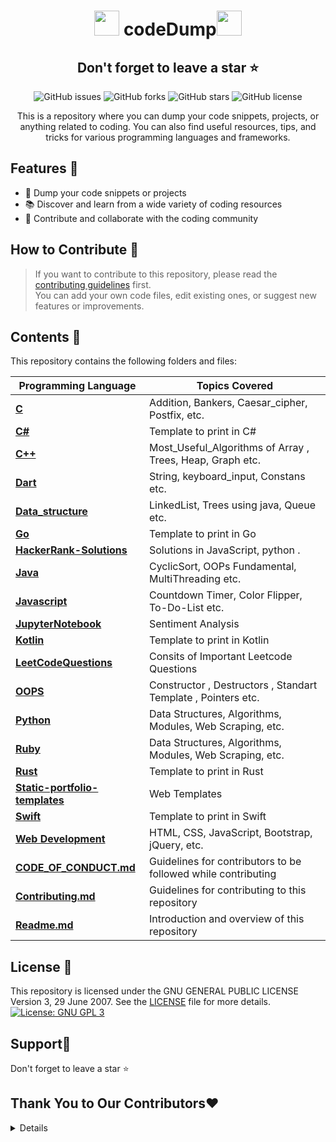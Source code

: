 

<h1 align="center">
  <img src="https://octodex.github.com/images/original.png" width="40" /> codeDump<img src="https://octodex.github.com/images/original.png" width="40" />
</h1>

<div align="center">
    
  <h2>Don't forget to leave a star ⭐️</h2>

  ![GitHub issues](https://img.shields.io/github/issues/akkupy/Code_Dump)
  ![GitHub forks](https://img.shields.io/github/forks/akkupy/Code_Dump)
  ![GitHub stars](https://img.shields.io/github/stars/akkupy/Code_Dump)
  ![GitHub license](https://img.shields.io/github/license/akkupy/Code_Dump)

  <p>This is a repository where you can dump your code snippets, projects, or anything related to coding. You can also find useful resources, tips, and tricks for various programming languages and frameworks.</p>
</div>

## Features 💪

- 📁 Dump your code snippets or projects
- 📚 Discover and learn from a wide variety of coding resources
- 🌟 Contribute and collaborate with the coding community

## How to Contribute 📄

> If you want to contribute to this repository, please read the [contributing guidelines](https://github.com/akkupy/Code_Dump/blob/main/CONTRIBUTING.md) first. <br>
> You can add your own code files, edit existing ones, or suggest new features or improvements.

## Contents 📖

This repository contains the following folders and files:

| Programming Language | Topics Covered |
|----------------------|----------------|
| **[C](c)** | Addition, Bankers, Caesar_cipher, Postfix, etc. |
| **[C#](c#)** | Template to print in C# |
| **[C++](cpp)** | Most_Useful_Algorithms of Array , Trees, Heap, Graph etc. |
| **[Dart](dart)** | String, keyboard_input, Constans etc. |
| **[Data_structure](data_structure)** | LinkedList, Trees using java, Queue etc. |
| **[Go](go)** | Template to print in Go |
| **[HackerRank-Solutions](HackerRank-Solutions)** | Solutions in JavaScript, python . |
| **[Java](java)** | CyclicSort, OOPs Fundamental, MultiThreading etc. |
| **[Javascript](javascript)** | Countdown Timer, Color Flipper, To-Do-List etc. |
| **[JupyterNotebook](jupyterNotebook)** | Sentiment Analysis |
| **[Kotlin](kotlin)** | Template to print in Kotlin |
| **[LeetCodeQuestions](LeetCodeQuestions)** | Consits of Important Leetcode Questions  |
| **[OOPS](OOPS)** | Constructor , Destructors , Standart Template , Pointers etc.|
| **[Python](python)** | Data Structures, Algorithms, Modules, Web Scraping, etc. |
| **[Ruby](ruby)** | Data Structures, Algorithms, Modules, Web Scraping, etc. |
| **[Rust](rust)** | Template to print in Rust |
| **[Static-portfolio-templates](static-portfolio-templates)** | Web Templates  |
| **[Swift](swift)** | Template to print in Swift |
| **[Web Development](web)** | HTML, CSS, JavaScript, Bootstrap, jQuery, etc. |
| **[CODE_OF_CONDUCT.md](CODE_OF_CONDUCT.md)** | Guidelines for contributors to be followed while contributing |
| **[Contributing.md](CONTRIBUTING.md)** | Guidelines for contributing to this repository |
| **[Readme.md](README.md)** | Introduction and overview of this repository |



## License 🪪

This repository is licensed under the  GNU GENERAL PUBLIC LICENSE Version 3, 29 June 2007. See the [LICENSE](https://github.com/akkupy/Code_Dump/blob/main/LICENSE) file for more details.
[![License: GNU GPL 3](https://img.shields.io/github/license/akkupy/codeDump)](https://github.com/akkupy/Code_Dump/blob/main/LICENSE)

## Support🙏

Don't forget to leave a star ⭐️


## Thank You to Our Contributors❤️
<details>
<Link href="https://github.com/akkupy/Code_Dump/graphs/contributors">
  <img src="https://contrib.rocks/image?repo=akkupy/Code_Dump" />
<Link/>
</details>

